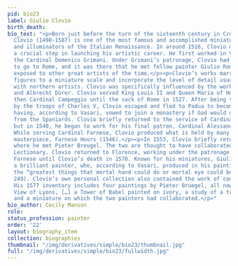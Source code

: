 ```yaml
---
pid: bio23
label: Giulio Clovio
birth_death:
bio_text: "<p>Born just before the turn of the sixteenth century in Croatia , Giulio
  Clovio (1498-1587) is one of the most famous and accomplished miniature painters
  and illuminators of the Italian Renaissance. In around 1516, Clovio moved to Italy,
  a crucial step in launching his artistic career. He first worked in Venice, serving
  the Cardinal Domenico Grimani. Under Grimani’s patronage, Clovio had the opportunity
  to go to Rome, and it was there that he met fellow painter Giulio Romano and was
  exposed to other great artists of the time.</p><p>Clovio’s works marry monumental
  figures to a miniature scale and incorporate the level of detail usually associated
  with northern artists. Clovio was specifically influenced by the works of Michelangelo
  and Albrecht Dürer. Clovio served King Louis II and Queen Maria of Hungary, and
  then Cardinal Campeggio until the sack of Rome in 1527. After being taken prisoner
  by the troops of Charles V, Clovio escaped and fled to Padua to become a Benedictine
  having, according to Vasari, vowed to join a monastery if God would deliver him
  from the Spaniards. Clovio briefly returned to the service of Cardinal Grimani,
  but in 1540, he began to work for his final patron, Cardinal Alessandro Farnese.
  While serving Cardinal Farnese, Clovio produced what is held by many to be his great
  masterpiece, Farnese Hours (1546).</p><p>In 1553, Clovio briefly returned to Rome
  where he met Pieter Breugel. The two are thought to have collaborated on the Towneley
  Lectionary. Clovio returned to Florence, working under the patronage of Cardinal
  Farnese until Clovio’s death in 1578. Known for his miniatures, Giulio Clovio was
  a brilliant painter, who, according to Vasari, produced in his paintings some of
  the “greatest things that mortal hand could do or mortal eye could behold” (Vasari
  249). Clovio’s own personal collection also contained the work of contemporary masters.
  His 1577 inventory includes four paintings by Pieter Bruegel, all now lost, “the
  View of Lyons, […] a Tower of Babel painted on ivory, a study of a tree on linen,
  and a miniature on which the two painters had collaborated.</p>"
bio_author: Cecily Manson
role:
status_profession: painter
order: '22'
layout: biography_item
collection: biographies
thumbnail: "/img/derivatives/simple/bio23/thumbnail.jpg"
full: "/img/derivatives/simple/bio23/fullwidth.jpg"
---
```

